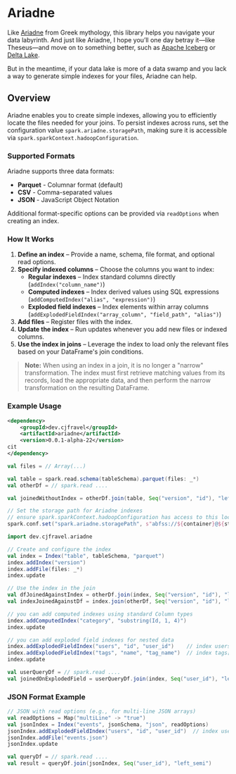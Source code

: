 # Ariadne  

Like [Ariadne](https://en.wikipedia.org/wiki/Ariadne) from Greek mythology, this library helps you navigate your data labyrinth. And just like Ariadne, I hope you’ll one day betray it—like Theseus—and move on to something better, such as [Apache Iceberg](https://iceberg.apache.org/) or [Delta Lake](https://delta.io).  

But in the meantime, if your data lake is more of a data swamp and you lack a way to generate simple indexes for your files, Ariadne can help.  

## Overview

Ariadne enables you to create simple indexes, allowing you to efficiently locate the files needed for your joins. To persist indexes across runs, set the configuration value `spark.ariadne.storagePath`, making sure it is accessible via `spark.sparkContext.hadoopConfiguration`.

### Supported Formats

Ariadne supports three data formats:
- **Parquet** - Columnar format (default)
- **CSV** - Comma-separated values
- **JSON** - JavaScript Object Notation

Additional format-specific options can be provided via `readOptions` when creating an index.

### How It Works

1. **Define an index** – Provide a name, schema, file format, and optional read options.
2. **Specify indexed columns** – Choose the columns you want to index:
   - **Regular indexes** – Index standard columns directly (`addIndex("column_name")`)
   - **Computed indexes** – Index derived values using SQL expressions (`addComputedIndex("alias", "expression")`)
   - **Exploded field indexes** – Index elements within array columns (`addExplodedFieldIndex("array_column", "field_path", "alias")`)
3. **Add files** – Register files with the index.
4. **Update the index** – Run updates whenever you add new files or indexed columns.
5. **Use the index in joins** – Leverage the index to load only the relevant files based on your DataFrame's join conditions.

> **Note:** When using an index in a join, it is no longer a "narrow" transformation. The index must first retrieve matching values from its records, load the appropriate data, and then perform the narrow transformation on the resulting DataFrame.

### Example Usage  
```xml
<dependency>
    <groupId>dev.cjfravel</groupId>
    <artifactId>ariadne</artifactId>
    <version>0.0.1-alpha-22</version>
cit
</dependency>
```

```scala
val files = // Array(...)

val table = spark.read.schema(tableSchema).parquet(files: _*)
val otherDf = // spark.read ....

val joinedWithoutIndex = otherDf.join(table, Seq("version", "id"), "left_semi")

// Set the storage path for Ariadne indexes
// ensure spark.sparkContext.hadoopConfiguration has access to this location
spark.conf.set("spark.ariadne.storagePath", s"abfss://${container}@${storageAccount}.dfs.core.windows.net/ariadne")

import dev.cjfravel.ariadne

// Create and configure the index
val index = Index("table", tableSchema, "parquet")
index.addIndex("version")
index.addFile(files: _*)
index.update

// Use the index in the join
val dfJoinedAgainstIndex = otherDf.join(index, Seq("version", "id"), "left_semi") // records in otherDf that have matching data in indexed files
val indexJoinedAgainstDf = index.join(otherDf, Seq("version", "id"), "left_semi") // matching data that has been indexed that is in otherDf

// you can add computed indexes using standard Column types
index.addComputedIndex("category", "substring(Id, 1, 4)")
index.update

// you can add exploded field indexes for nested data
index.addExplodedFieldIndex("users", "id", "user_id")    // index users[].id as "user_id"
index.addExplodedFieldIndex("tags", "name", "tag_name")  // index tags[].name as "tag_name"
index.update

val userQueryDf = // spark.read ....
val joinedOnExplodedField = userQueryDf.join(index, Seq("user_id"), "left_semi")
```

### JSON Format Example

```scala
// JSON with read options (e.g., for multi-line JSON arrays)
val readOptions = Map("multiLine" -> "true")
val jsonIndex = Index("events", jsonSchema, "json", readOptions)
jsonIndex.addExplodedFieldIndex("users", "id", "user_id")  // index users[].id as "user_id"
jsonIndex.addFile("events.json")
jsonIndex.update

val queryDf = // spark.read ....
val result = queryDf.join(jsonIndex, Seq("user_id"), "left_semi")
```